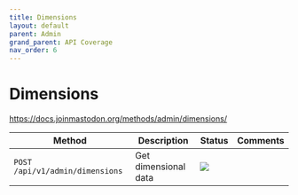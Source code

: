 ```yaml
---
title: Dimensions
layout: default
parent: Admin
grand_parent: API Coverage
nav_order: 6
---
```


# Dimensions

<a href="https://docs.joinmastodon.org/methods/admin/dimensions/" target="_blank">https://docs.joinmastodon.org/methods/admin/dimensions/</a>

| Method                          | Description          | Status                          | Comments | 
|---------------------------------|----------------------|---------------------------------|----------|
| `POST /api/v1/admin/dimensions` | Get dimensional data | <img src="/assets/green16.png"> |          |
